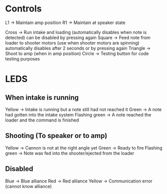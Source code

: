 # Controls 
L1 -> Maintain amp position
R1 -> Maintain at speaker state

Cross -> Run intake and loading (automatically disables when note is detected) can be disabled by pressing again
Square -> Feed note from loader to shooter motors (use when shooter motors are spinning) automatically disables after 2 seconds or by pressing again
Triangle -> Shoot to amp (when in amp position)
Circle -> Testing button for code testing purposes

# LEDS
## When intake is running
Yellow -> Intake is running but a note still had not reached it
Green -> A note had gotten into the intake system
Flashing green -> A note reached the loader and the command is finished

## Shooting (To speaker or to amp)
Yellow -> Cannon is not at the right angle yet
Green -> Ready to fire
Flashing green -> Note was fed into the shooter/ejected from the loader

## Disabled
Blue -> Blue alliance
Red -> Red alliance
Yellow -> Communication error (cannot know alliance)
